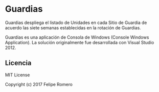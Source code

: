 # Guardias

Guardias despliega el listado de Unidades en cada Sitio de Guardia de acuerdo las siete semanas establecidas en la rotación de Guardias.

Guardias es una aplicación de Consola de Windows (Console Windows Application). La solución originalmente fue desarrollada con Visual Studio 2012.

## Licencia

MIT License

Copyright (c) 2017 Felipe Romero